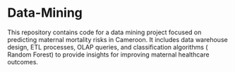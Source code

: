 # Data-Mining
This repository contains code for a data mining project focused on predicting maternal mortality risks in Cameroon. It includes data warehouse design, ETL processes, OLAP queries, and classification algorithms ( Random Forest) to provide insights for improving maternal healthcare outcomes.
